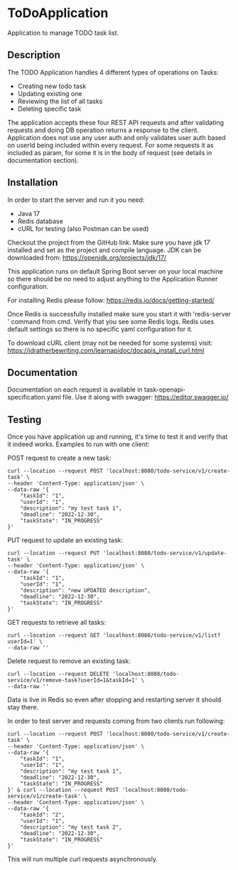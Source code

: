 # ToDoApplication
Application to manage TODO task list.

## Description
The TODO Application handles 4 different types of operations on Tasks:
- Creating new todo task
- Updating existing one
- Reviewing the list of all tasks
- Deleting specific task

The application accepts these four REST API requests and after validating requests 
and doing DB operation returns a response to the client.
Application does not use any user auth and only validates user auth based 
on userId being included within every request. For some requests 
it as included as param, for some it is in the body of request (see details in documentation section).

## Installation
In order to start the server and run it you need:
- Java 17
- Redis database
- cURL for testing (also Postman can be used)

Checkout the project from the GitHub link.
Make sure you have jdk 17 installed and set as the project and compile language.
JDK can be downloaded from: https://openjdk.org/projects/jdk/17/

This application runs on default Spring Boot server on your local machine so there should be no need to adjust anything to the Application Runner configuration.

For installing Redis please follow: https://redis.io/docs/getting-started/

Once Redis is successfully installed make sure you start it with 'redis-server
' command from cmd. Verify that you see some Redis logs. Redis uses default settings so there is no specific
yaml configuration for it.

To download cURL client (may not be needed for some systems) visit: https://idratherbewriting.com/learnapidoc/docapis_install_curl.html

## Documentation
Documentation on each request is available in task-openapi-specification.yaml file. Use it along with swagger: https://editor.swagger.io/
## Testing
Once you have application up and running, it's time to test it and verify that it indeed works.
Examples to run with one client:

POST request to create a new task:
```
curl --location --request POST 'localhost:8080/todo-service/v1/create-task' \
--header 'Content-Type: application/json' \
--data-raw '{
    "taskId": "1",
    "userId": "1",
    "description": "my test task 1",
    "deadline": "2022-12-30",
    "taskState": "IN_PROGRESS"
}'
```

PUT request to update an existing task:
```
curl --location --request PUT 'localhost:8080/todo-service/v1/update-task' \
--header 'Content-Type: application/json' \
--data-raw '{
    "taskId": "1",
    "userId": "1",
    "description": "new UPDATED description",
    "deadline": "2022-12-30",
    "taskState": "IN_PROGRESS"
}'
```
GET requests to retrieve all tasks:
```
curl --location --request GET 'localhost:8080/todo-service/v1/list?userId=1' \
--data-raw ''
```

Delete request to remove an existing task:
```
curl --location --request DELETE 'localhost:8080/todo-service/v1/remove-task?userId=1&taskId=1' \
--data-raw ''
```
Data is live in Redis so even after stopping and restarting server it should stay there.


In order to test server and requests coming from two clients run following:
```
curl --location --request POST 'localhost:8080/todo-service/v1/create-task' \
--header 'Content-Type: application/json' \
--data-raw '{
    "taskId": "1",
    "userId": "1",
    "description": "my test task 1",
    "deadline": "2022-12-30",
    "taskState": "IN_PROGRESS"
}' & curl --location --request POST 'localhost:8080/todo-service/v1/create-task' \
--header 'Content-Type: application/json' \
--data-raw '{
    "taskId": "2",
    "userId": "1",
    "description": "my test task 2",
    "deadline": "2022-12-30",
    "taskState": "IN_PROGRESS"
}' 
```
This will run multiple curl requests asynchronously.